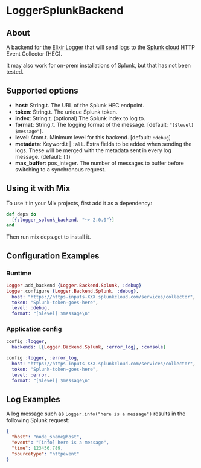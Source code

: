 LoggerSplunkBackend
=======================

## About

A backend for the [Elixir Logger](https://hexdocs.pm/logger/1.7.4/Logger.html)
that will send logs to the [Splunk cloud](https://data.splunkcloud.com) HTTP Event Collector (HEC).

It may also work for on-prem installations of Splunk, but that has not been tested.

## Supported options

* **host**: String.t. The URL of the Splunk HEC endpoint.
* **token**: String.t. The unique Splunk token.
* **index**: String.t. (optional) The Splunk index to log to.
* **format**: String.t. The logging format of the message. [default: `"[$level] $message"`].
* **level**: Atom.t. Minimum level for this backend. [default: `:debug`]
* **metadata**: Keyword.t | `:all`. Extra fields to be added when sending the logs. These will
be merged with the metadata sent in every log message. (default: `[]`)
* **max_buffer**: pos_integer. The number of messages to buffer before switching to a synchronous request.

## Using it with Mix

To use it in your Mix projects, first add it as a dependency:

```elixir
def deps do
  [{:logger_splunk_backend, "~> 2.0.0"}]
end
```
Then run mix deps.get to install it.

## Configuration Examples

### Runtime

```elixir
Logger.add_backend {Logger.Backend.Splunk, :debug}
Logger.configure {Logger.Backend.Splunk, :debug},
  host: "https://https-inputs-XXX.splunkcloud.com/services/collector",
  token: "Splunk-token-goes-here",
  level: :debug,
  format: "[$level] $message\n"
```

### Application config

```elixir
config :logger,
  backends: [{Logger.Backend.Splunk, :error_log}, :console]

config :logger, :error_log,
  host: "https://https-inputs-XXX.splunkcloud.com/services/collector",
  token: "Splunk-token-goes-here",
  level: :error,
  format: "[$level] $message\n"
```

## Log Examples

A log message such as `Logger.info("here is a message")` results in the following Splunk request:

```json
{
  "host": "node_sname@host",
  "event": "[info] here is a message",
  "time": 123456.789,
  "sourcetype": "httpevent"
}
```
